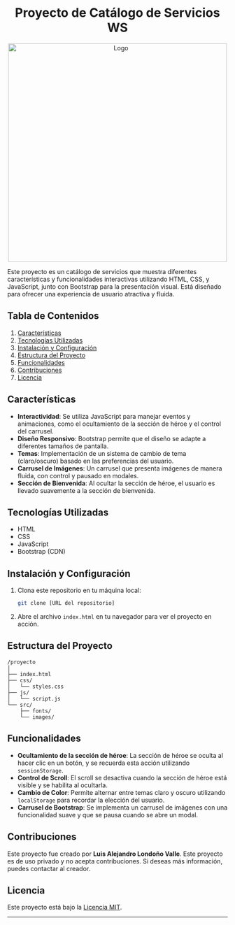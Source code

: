 # <div align="center">Proyecto de Catálogo de Servicios WS</div>

<p align="center">
  <img src="https://github.com/AlejandroLondonoValle/WS_Security-develop/blob/main/src/imgs/pixelcut-export.png?raw=true" alt="Logo" width="500">
</p>

Este proyecto es un catálogo de servicios que muestra diferentes características y funcionalidades interactivas utilizando HTML, CSS, y JavaScript, junto con Bootstrap para la presentación visual. Está diseñado para ofrecer una experiencia de usuario atractiva y fluida.

## Tabla de Contenidos

1. [Características](#características)
2. [Tecnologías Utilizadas](#tecnologías-utilizadas)
3. [Instalación y Configuración](#instalación-y-configuración)
4. [Estructura del Proyecto](#estructura-del-proyecto)
5. [Funcionalidades](#funcionalidades)
6. [Contribuciones](#contribuciones)
7. [Licencia](#licencia)

## Características

- **Interactividad**: Se utiliza JavaScript para manejar eventos y animaciones, como el ocultamiento de la sección de héroe y el control del carrusel.
- **Diseño Responsivo**: Bootstrap permite que el diseño se adapte a diferentes tamaños de pantalla.
- **Temas**: Implementación de un sistema de cambio de tema (claro/oscuro) basado en las preferencias del usuario.
- **Carrusel de Imágenes**: Un carrusel que presenta imágenes de manera fluida, con control y pausado en modales.
- **Sección de Bienvenida**: Al ocultar la sección de héroe, el usuario es llevado suavemente a la sección de bienvenida.

## Tecnologías Utilizadas

- HTML
- CSS
- JavaScript
- Bootstrap (CDN)

## Instalación y Configuración

1. Clona este repositorio en tu máquina local:
   ```bash
   git clone [URL del repositorio]
   ```
2. Abre el archivo `index.html` en tu navegador para ver el proyecto en acción.

## Estructura del Proyecto

```
/proyecto
│
├── index.html
├── css/
│   └── styles.css
├── js/
│   └── script.js
└── src/
    ├── fonts/
    └── images/
```

## Funcionalidades

- **Ocultamiento de la sección de héroe**: La sección de héroe se oculta al hacer clic en un botón, y se recuerda esta acción utilizando `sessionStorage`.
- **Control de Scroll**: El scroll se desactiva cuando la sección de héroe está visible y se habilita al ocultarla.
- **Cambio de Color**: Permite alternar entre temas claro y oscuro utilizando `localStorage` para recordar la elección del usuario.
- **Carrusel de Bootstrap**: Se implementa un carrusel de imágenes con una funcionalidad suave y que se pausa cuando se abre un modal.
  
## Contribuciones

Este proyecto fue creado por **Luis Alejandro Londoño Valle**. Este proyecto es de uso privado y no acepta contribuciones. Si deseas más información, puedes contactar al creador.

## Licencia

Este proyecto está bajo la [Licencia MIT](LICENSE).

---
